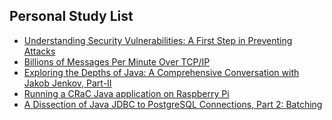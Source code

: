 ## Personal Study List
<!-- BLOG-POST-LIST:START -->
- [Understanding Security Vulnerabilities: A First Step in Preventing Attacks](https://foojay.io/today/understanding-security-vulnerabilities-a-first-step-in-preventing-attacks/)
- [Billions of Messages Per Minute Over TCP/IP](https://foojay.io/today/billions-of-messages-tcp-ip/)
- [Exploring the Depths of Java: A Comprehensive Conversation with Jakob Jenkov, Part-II](https://foojay.io/today/exploring-the-depths-of-java-a-comprehensive-conversation-with-jakob-jenkov-part-ii/)
- [Running a CRaC Java application on Raspberry Pi](https://foojay.io/today/running-a-crac-java-application-on-raspberry-pi/)
- [A Dissection of Java JDBC to PostgreSQL Connections, Part 2: Batching](https://foojay.io/today/a-dissection-of-java-jdbc-to-postgresql-connections-part-2-batching/)
<!-- BLOG-POST-LIST:END -->  
